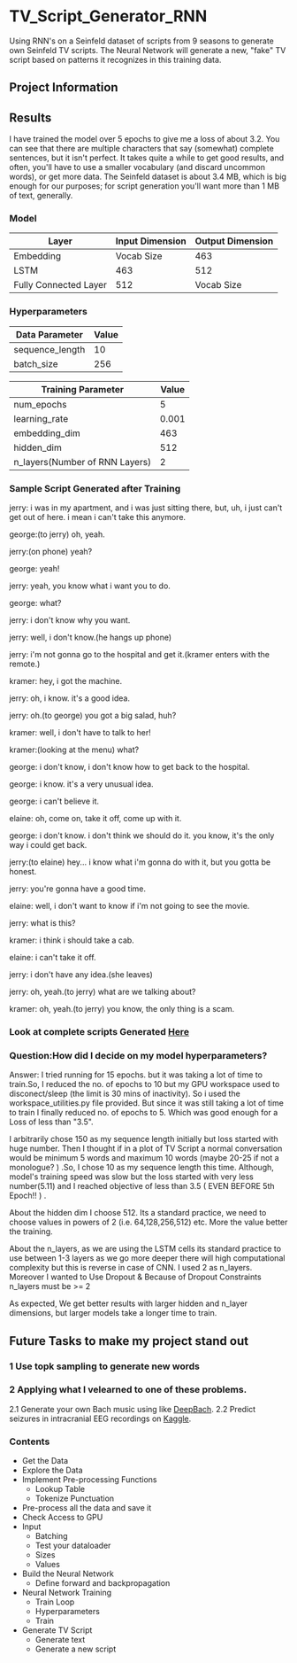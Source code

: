 # TV_Script_Generator_RNN
Using RNN's on a Seinfeld dataset of scripts from 9 seasons to generate own Seinfeld TV scripts. The Neural Network will generate a new, "fake" TV script based on patterns it recognizes in this training data.

## Project Information

## Results

I have trained the model over 5 epochs to give me a loss of about 3.2. You can see that there are multiple characters that say (somewhat) complete sentences, but it isn't perfect. It takes quite a while to get good results, and often, you'll have to use a smaller vocabulary (and discard uncommon words), or get more data. The Seinfeld dataset is about 3.4 MB, which is big enough for our purposes; for script generation you'll want more than 1 MB of text, generally.


### Model
| Layer | Input Dimension | Output Dimension |
| ----- | --------------- | ---------- |
|Embedding|Vocab Size| 463 |
|LSTM|463|512|
|Fully Connected Layer|512|Vocab Size|

### Hyperparameters								
|Data Parameter|Value|
|--------------|------|
|sequence_length| 10|
|batch_size| 256 |

|Training Parameter|Value|
|------------------|-----|
|num_epochs|5|
|learning_rate|0.001|
|embedding_dim|463|
|hidden_dim|512|
|n_layers(Number of RNN Layers)|2|

### Sample Script Generated after Training

jerry: i was in my apartment, and i was just sitting there, but, uh, i just can't get out of here. i mean i can't take this anymore.

george:(to jerry) oh, yeah.

jerry:(on phone) yeah?

george: yeah!

jerry: yeah, you know what i want you to do.

george: what?

jerry: i don't know why you want.

jerry: well, i don't know.(he hangs up phone)

jerry: i'm not gonna go to the hospital and get it.(kramer enters with the remote.)

kramer: hey, i got the machine.

jerry: oh, i know. it's a good idea.

jerry: oh.(to george) you got a big salad, huh?

kramer: well, i don't have to talk to her!

kramer:(looking at the menu) what?

george: i don't know, i don't know how to get back to the hospital.

george: i know. it's a very unusual idea.

george: i can't believe it.

elaine: oh, come on, take it off, come up with it.

george: i don't know. i don't think we should do it. you know, it's the only way i could get back.

jerry:(to elaine) hey... i know what i'm gonna do with it, but you gotta be honest.

jerry: you're gonna have a good time.

elaine: well, i don't want to know if i'm not going to see the movie.

jerry: what is this?

kramer: i think i should take a cab.

elaine: i can't take it off.

jerry: i don't have any idea.(she leaves)

jerry: oh, yeah.(to jerry) what are we talking about?

kramer: oh, yeah.(to jerry) you know, the only thing is a scam.

### Look at complete scripts Generated [Here](https://github.com/Tiwarim386/TV_Script_Generator_RNN/tree/master/Generated%20Scripts)


### Question:How did I decide on my model hyperparameters?

Answer: I tried running for 15 epochs. but it was taking a lot of time to train.So, I reduced the no. of epochs to 10 but my GPU workspace used to disconect/sleep (the limit is 30 mins of inactivity). So i used the workspace_utilities.py file provided. But since it was still taking a lot of time to train I finally reduced no. of epochs to 5. Which was good enough for a Loss of less than "3.5".

I arbitrarily chose 150 as my sequence length initially but loss started with huge number. Then I thought if in a plot of TV Script a normal conversation would be minimum 5 words and maximum 10 words (maybe 20-25 if not a monologue? ) .So, I chose 10 as my sequence length this time. Although, model's training speed was slow but the loss started with very less number(5.11) and I reached objective of less than 3.5 ( EVEN BEFORE 5th Epoch!! ) .

About the hidden dim I choose 512. Its a standard practice, we need to choose values in powers of 2 (i.e. 64,128,256,512) etc. More the value better the training.

About the n_layers, as we are using the LSTM cells its standard practice to use between 1-3 layers as we go more deeper there will high computational complexity but this is reverse in case of CNN. I used 2 as n_layers. Moreover I wanted to Use Dropout & Because of Dropout Constraints n_layers must be >= 2

As expected, We get better results with larger hidden and n_layer dimensions, but larger models take a longer time to train.

## Future Tasks to make my project stand out


### 1 Use topk sampling to generate new words
### 2 Applying what I velearned to one of these problems.

 2.1 Generate your own Bach music using like [DeepBach](https://arxiv.org/pdf/1612.01010.pdf).
 2.2 Predict seizures in intracranial EEG recordings on [Kaggle](https://www.kaggle.com/c/seizure-prediction).



### Contents

- Get the Data
- Explore the Data
- Implement Pre-processing Functions
	- Lookup Table
	- Tokenize Punctuation
- Pre-process all the data and save it
- Check Access to GPU
- Input
	- Batching
	- Test your dataloader
	- Sizes
	- Values
- Build the Neural Network
	- Define forward and backpropagation
- Neural Network Training
	- Train Loop
	- Hyperparameters
	- Train 
- Generate TV Script
	- Generate text
	- Generate a new script


